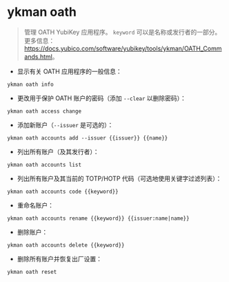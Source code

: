 # ykman oath

> 管理 OATH YubiKey 应用程序。
> `keyword` 可以是名称或发行者的一部分。
> 更多信息：<https://docs.yubico.com/software/yubikey/tools/ykman/OATH_Commands.html>。

- 显示有关 OATH 应用程序的一般信息：

`ykman oath info`

- 更改用于保护 OATH 账户的密码（添加 `--clear` 以删除密码）：

`ykman oath access change`

- 添加新账户（`--issuer` 是可选的）：

`ykman oath accounts add --issuer {{issuer}} {{name}}`

- 列出所有账户（及其发行者）：

`ykman oath accounts list`

- 列出所有账户及其当前的 TOTP/HOTP 代码（可选地使用关键字过滤列表）：

`ykman oath accounts code {{keyword}}`

- 重命名账户：

`ykman oath accounts rename {{keyword}} {{issuer:name|name}}`

- 删除账户：

`ykman oath accounts delete {{keyword}}`

- 删除所有账户并恢复出厂设置：

`ykman oath reset`